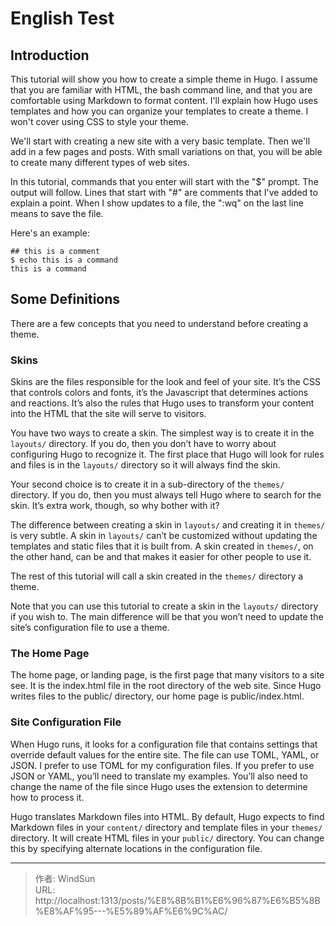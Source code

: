# English Test


## Introduction

This tutorial will show you how to create a simple theme in Hugo. I assume that you are familiar with HTML, the bash command line, and that you are comfortable using Markdown to format content. I&#39;ll explain how Hugo uses templates and how you can organize your templates to create a theme. I won&#39;t cover using CSS to style your theme.

We&#39;ll start with creating a new site with a very basic template. Then we&#39;ll add in a few pages and posts. With small variations on that, you will be able to create many different types of web sites.

In this tutorial, commands that you enter will start with the &#34;$&#34; prompt. The output will follow. Lines that start with &#34;#&#34; are comments that I&#39;ve added to explain a point. When I show updates to a file, the &#34;:wq&#34; on the last line means to save the file.

Here&#39;s an example:

```
## this is a comment
$ echo this is a command
this is a command
```


## Some Definitions

There are a few concepts that you need to understand before creating a theme.

### Skins

Skins are the files responsible for the look and feel of your site. It’s the CSS that controls colors and fonts, it’s the Javascript that determines actions and reactions. It’s also the rules that Hugo uses to transform your content into the HTML that the site will serve to visitors.

You have two ways to create a skin. The simplest way is to create it in the ```layouts/``` directory. If you do, then you don’t have to worry about configuring Hugo to recognize it. The first place that Hugo will look for rules and files is in the ```layouts/``` directory so it will always find the skin.

Your second choice is to create it in a sub-directory of the ```themes/``` directory. If you do, then you must always tell Hugo where to search for the skin. It’s extra work, though, so why bother with it?

The difference between creating a skin in ```layouts/``` and creating it in ```themes/``` is very subtle. A skin in ```layouts/``` can’t be customized without updating the templates and static files that it is built from. A skin created in ```themes/```, on the other hand, can be and that makes it easier for other people to use it.

The rest of this tutorial will call a skin created in the ```themes/``` directory a theme.

Note that you can use this tutorial to create a skin in the ```layouts/``` directory if you wish to. The main difference will be that you won’t need to update the site’s configuration file to use a theme.

### The Home Page

The home page, or landing page, is the first page that many visitors to a site see. It is the index.html file in the root directory of the web site. Since Hugo writes files to the public/ directory, our home page is public/index.html.

### Site Configuration File

When Hugo runs, it looks for a configuration file that contains settings that override default values for the entire site. The file can use TOML, YAML, or JSON. I prefer to use TOML for my configuration files. If you prefer to use JSON or YAML, you’ll need to translate my examples. You’ll also need to change the name of the file since Hugo uses the extension to determine how to process it.

Hugo translates Markdown files into HTML. By default, Hugo expects to find Markdown files in your ```content/``` directory and template files in your ```themes/``` directory. It will create HTML files in your ```public/``` directory. You can change this by specifying alternate locations in the configuration file.


---

> 作者: WindSun  
> URL: http://localhost:1313/posts/%E8%8B%B1%E6%96%87%E6%B5%8B%E8%AF%95---%E5%89%AF%E6%9C%AC/  

